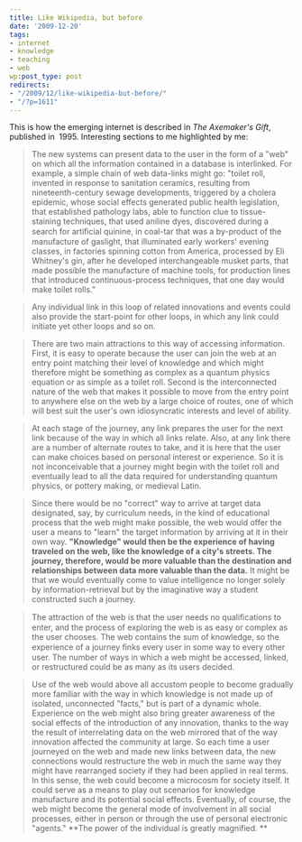 ```yaml
---
title: Like Wikipedia, but before
date: '2009-12-20'
tags:
- internet
- knowledge
- teaching
- web
wp:post_type: post
redirects:
- "/2009/12/like-wikipedia-but-before/"
- "/?p=1611"
---
```


This is how the emerging internet is described in _The Axemaker's Gift_, published in  1995. Interesting sections to me highlighted by me:

> The new systems can present data to the user in the form of a "web" on which all the information contained in a database is interlinked. For example, a simple chain of web data-links might go: "toilet roll, invented in response to sanitation ceramics, resulting from nineteenth-century sewage developments, triggered by a cholera epidemic, whose social effects generated public health legislation, that established pathology labs, able to function clue to tissue-staining techniques, that used aniline dyes, discovered during a search for artiﬁcial quinine, in coal-tar that was a by-product of the manufacture of gaslight, that illuminated early workers' evening classes, in factories spinning cotton from America, processed by Eli Whitney's gin, after he developed interchangeable musket parts, that made possible the manufacture of machine tools, for production lines that introduced continuous-process techniques, that one day would make toilet rolls."

>

> Any individual link in this loop of related innovations and events could also provide the start-point for other loops, in which any link could initiate yet other loops and so on.

>

> There are two main attractions to this way of accessing information. First, it is easy to operate because the user can join the web at an entry point matching their level of knowledge and which might therefore might be something as complex as a quantum physics equation or as simple as a toilet roll. Second is the interconnected nature of the web that makes it possible to move from the entry point to anywhere else on the web by a large choice of routes, one of which will best suit the user's own idiosyncratic interests and level of ability.

>

> At each stage of the journey, any link prepares the user for the next link because of the way in which all links relate. Also, at any link there are a number of alternate routes to take, and it is here that the user can make choices based on personal interest or experience. So it is not inconceivable that a journey might begin with the toilet roll and eventually lead to all the data required for understanding quantum physics, or pottery making, or medieval Latin.

>

> Since there would be no "correct" way to arrive at target data designated, say, by curriculum needs, in the kind of educational process that the web might make possible, the web would offer the user a means to "learn" the target information by arriving at it in their own way. **"Knowledge" would then be the experience of having traveled on the web, like the knowledge of a city's streets. The journey, therefore, would be more valuable than the destination and relationships between data more valuable than the data.** It might be that we would eventually come to value intelligence no longer solely by information-retrieval but by the imaginative way a student constructed such a journey.

>

> The attraction of the web is that the user needs no qualiﬁcations to enter, and the process of exploring the web is as easy or complex as the user chooses. The web contains the sum of knowledge, so the experience of a journey ﬁnks every user in some way to every other user. The number of ways in which a web might be accessed, linked, or restructured could be as many as its users decided.

>

> Use of the web would above all accustom people to become gradually more familiar with the way in which knowledge is not made up of isolated, unconnected "facts," but is part of a dynamic whole. Experience on the web might also bring greater awareness of the social effects of the introduction of any innovation, thanks to the way the result of interrelating data on the web mirrored that of the way innovation affected the community at large. So each time a user journeyed on the web and made new links between data, the new connections would restructure the web in much the same way they might have rearranged society if they had been applied in real terms. In this sense, the web could become a microcosm for society itself. It could serve as a means to play out scenarios for knowledge manufacture and its potential social effects. Eventually, of course, the web might become the general mode of involvement in all social processes, either in person or through the use of personal electronic "agents." **The power of the individual is greatly magnified. **
